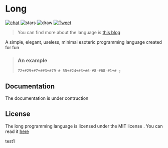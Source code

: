 # Long

[![chat](https://shields.io/discord/808537055177080892)](https://discord.gg/vzcNRVrHR5)
![stars](https://img.shields.io/github/stars/pranavbaburaj/long?color=%237289da&label=stars&style=plastic)
![draw](https://img.shields.io/github/last-commit/pranavbaburaj/long)
[![Tweet](https://img.shields.io/twitter/url/http/shields.io.svg?style=social)](https://twitter.com/intent/tweet?text=A%20simple%20esoteric%20programming%20language%204&url=https://github.com/pranavbaburaj/long&via=baburaj_pranav&hashtags=developers,esoteric,language)

> You can find more about the language is [this blog](https://dev.to/pranavbaburaj/long-an-esoteric-language-pag?fbclid=IwAR14z86ebnanThbxtTmo8RKuEUtbu5PSuWBx5nMV2_J_u0eqbSzfYAvsMJg)

A simple, elegant, useless, minimal esoteric programming language created for fun

> ### An example
>
> ```
> 72+#29+#7+##3+#79-# 55+#24+#3+#6-#8-#68-#1+# ;
> ```


## Documentation

The documentation is under contruction

## License

The long programming language is licensed under the MIT license . You can read it [here](LICENSE)

test1
